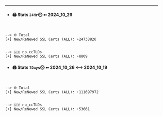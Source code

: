 

---
- #### 🖨️ **Stats** `24Hr`⏲️ ➼ 2024_10_26
```console


--> 🌐 Total
[+] New/ReNewed SSL Certs (ALL): +24738820


--> 🇳🇵 np_ccTLDs
[+] New/ReNewed SSL Certs (ALL): +8809

```

- #### 🖨️ **Stats** `7Days`⏲️ ➼ 2024_10_26 <--> 2024_10_19
```console


--> 🌐 Total
[+] New/ReNewed SSL Certs (ALL): +111697972


--> 🇳🇵 np_ccTLDs
[+] New/ReNewed SSL Certs (ALL): +53661

```


